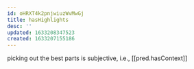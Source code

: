 ```yaml
---
id: oHRXT4k2pnjwiuzWvMwGj
title: hasHighlights
desc: ''
updated: 1633208347523
created: 1633207155186
---
```

picking out the best parts is subjective, i.e., [[pred.hasContext]] 
